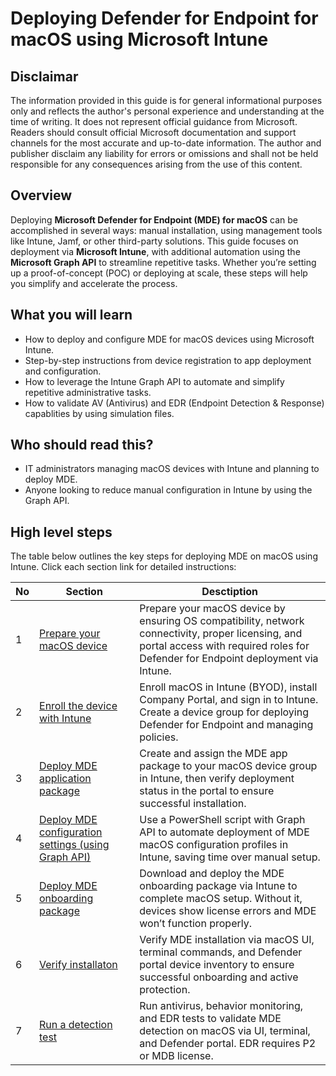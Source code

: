 # Deploying Defender for Endpoint for macOS using Microsoft Intune

## Disclaimar
The information provided in this guide is for general informational purposes only and reflects the author's personal experience and understanding at the time of writing. It does not represent official guidance from Microsoft. Readers should consult official Microsoft documentation and support channels for the most accurate and up-to-date information. The author and publisher disclaim any liability for errors or omissions and shall not be held responsible for any consequences arising from the use of this content.

## Overview
Deploying **Microsoft Defender for Endpoint (MDE) for macOS** can be accomplished in several ways: manual installation, using management tools like Intune, Jamf, or other third-party solutions. This guide focuses on deployment via **Microsoft Intune**, with additional automation using the **Microsoft Graph API** to streamline repetitive tasks. Whether you’re setting up a proof-of-concept (POC) or deploying at scale, these steps will help you simplify and accelerate the process.

## What you will learn
- How to deploy and configure MDE for macOS devices using Microsoft Intune.
- Step-by-step instructions from device registration to app deployment and configuration.
- How to leverage the Intune Graph API to automate and simplify repetitive administrative tasks.
- How to validate AV (Antivirus) and EDR (Endpoint Detection & Response) capablities by using simulation files.

## Who should read this?
- IT administrators managing macOS devices with Intune and planning to deploy MDE.
- Anyone looking to reduce manual configuration in Intune by using the Graph API.

## High level steps
The table below outlines the key steps for deploying MDE on macOS using Intune. Click each section link for detailed instructions:

| No | Section | Desctiption | 
| ------ | ------ | ------ |
| 1 | [Prepare your macOS device](https://github.com/yujiaoMSFT/Microsoft-Defender-For-Endpoint/blob/21bb061f08ad452f0433a2152521e6be31ea472a/macOS/Deploy-MDE-macOS-with-Intune/1_prepare_macOS_device.md) | Prepare your macOS device by ensuring OS compatibility, network connectivity, proper licensing, and portal access with required roles for Defender for Endpoint deployment via Intune.|
| 2 | [Enroll the device with Intune](https://github.com/yujiaoMSFT/Microsoft-Defender-For-Endpoint/blob/b761dc1254cd93a85a99bfd045d5774a5fa3c566/macOS/Deploy-MDE-macOS-with-Intune/2_Enroll_device_with_Intune.md) | Enroll macOS in Intune (BYOD), install Company Portal, and sign in to Intune. Create a device group for deploying Defender for Endpoint and managing policies.|
| 3 | [Deploy MDE application package](https://github.com/yujiaoMSFT/Microsoft-Defender-For-Endpoint/blob/753734989e691e2b7818fa9c9b9a151474fd8038/macOS/Deploy-MDE-macOS-with-Intune/3_Deploy_MDE_App_Package.md) | Create and assign the MDE app package to your macOS device group in Intune, then verify deployment status in the portal to ensure successful installation. |
| 4 | [Deploy MDE configuration settings (using Graph API)](https://github.com/yujiaoMSFT/Microsoft-Defender-For-Endpoint/blob/753734989e691e2b7818fa9c9b9a151474fd8038/macOS/Deploy-MDE-macOS-with-Intune/3_Deploy_MDE_App_Package.md) | Use a PowerShell script with Graph API to automate deployment of MDE macOS configuration profiles in Intune, saving time over manual setup. |
| 5 | [Deploy MDE onboarding package](https://github.com/yujiaoMSFT/Microsoft-Defender-For-Endpoint/blob/a4a36628529268238f43020ee1a619e3baaf7046/macOS/Deploy-MDE-macOS-with-Intune/5_Deploy_MDE_Onboarding_Package.md) | Download and deploy the MDE onboarding package via Intune to complete macOS setup. Without it, devices show license errors and MDE won’t function properly. |
| 6 | [Verify installaton](https://github.com/yujiaoMSFT/Microsoft-Defender-For-Endpoint/blob/4dbedf239c2769502ff9f41b052b9ef6f88434ab/macOS/Deploy-MDE-macOS-with-Intune/6_Verify_Installation.md) | Verify MDE installation via macOS UI, terminal commands, and Defender portal device inventory to ensure successful onboarding and active protection. | 
| 7 | [Run a detection test](https://github.com/yujiaoMSFT/Microsoft-Defender-For-Endpoint/blob/46001444f000f2161777b315e92a05841b4c0455/macOS/Deploy-MDE-macOS-with-Intune/7_Run_Detection_Test.md) | Run antivirus, behavior monitoring, and EDR tests to validate MDE detection on macOS via UI, terminal, and Defender portal. EDR requires P2 or MDB license. | 

